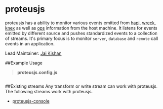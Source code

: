 # proteusjs

proteusjs has a ability to monitor various events emitted from [hapi](https://github.com/hapijs/hapi), [wreck](https://github.com/tgriesser/knex), [knex](https://github.com/hapijs/wreck) as well as [ops](https://github.com/hapijs/oppsy) information from the host machine. It listens for events emitted by different source and pushes standardized events to a collection of streams. It's primary focus is to monitor `server`, `database` and `remote` call events in an application.

Lead Maintainer: [Jai Kishan](https://github.com/geekjai)

##Example Usage
> **proteusjs.config.js**

```javascript

```

##Existing streams
Any transform or write stream can work with proteusjs. The following streams work with proteusjs.
- [proteusjs-console](https://github.com/hawdi/proteusjs-console)
